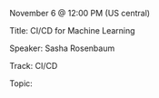 November 6 @ 12:00 PM (US central)

Title: CI/CD for Machine Learning

Speaker: Sasha Rosenbaum

Track: CI/CD

Topic: 



